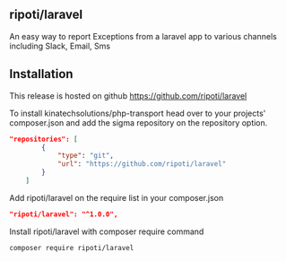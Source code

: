 ## ripoti/laravel
An easy way to report Exceptions from a laravel app to various channels including Slack, Email, Sms

## Installation
This release is hosted on github
https://github.com/ripoti/laravel

To install kinatechsolutions/php-transport head over to your projects' composer.json
and add the sigma repository on the repository option.
```json
"repositories": [
        {
            "type": "git",
            "url": "https://github.com/ripoti/laravel"
        }
    ]
```

Add ripoti/laravel on the require list in your composer.json
```json
"ripoti/laravel": "^1.0.0",
```

Install ripoti/laravel with composer require command
```shell
composer require ripoti/laravel
```
